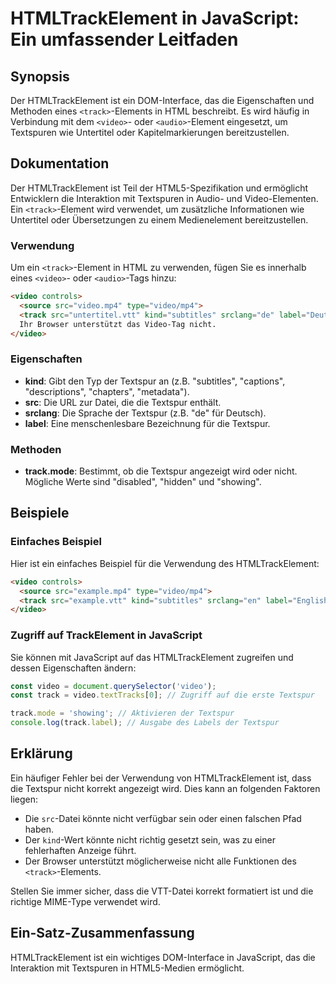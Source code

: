<!--
Meta Description: # HTMLTrackElement in JavaScript: Ein umfassender Leitfaden ## Synopsis Der HTMLTrackElement ist ein DOM-Interface, das die Eigenschaften und Methoden...
Meta Keywords: die, video, der, track, textspur
-->

# HTMLTrackElement in JavaScript: Ein umfassender Leitfaden

## Synopsis
Der HTMLTrackElement ist ein DOM-Interface, das die Eigenschaften und Methoden eines `<track>`-Elements in HTML beschreibt. Es wird häufig in Verbindung mit dem `<video>`- oder `<audio>`-Element eingesetzt, um Textspuren wie Untertitel oder Kapitelmarkierungen bereitzustellen.

## Dokumentation
Der HTMLTrackElement ist Teil der HTML5-Spezifikation und ermöglicht Entwicklern die Interaktion mit Textspuren in Audio- und Video-Elementen. Ein `<track>`-Element wird verwendet, um zusätzliche Informationen wie Untertitel oder Übersetzungen zu einem Medienelement bereitzustellen. 

### Verwendung
Um ein `<track>`-Element in HTML zu verwenden, fügen Sie es innerhalb eines `<video>`- oder `<audio>`-Tags hinzu:

```html
<video controls>
  <source src="video.mp4" type="video/mp4">
  <track src="untertitel.vtt" kind="subtitles" srclang="de" label="Deutsch">
  Ihr Browser unterstützt das Video-Tag nicht.
</video>
```

### Eigenschaften
- **kind**: Gibt den Typ der Textspur an (z.B. "subtitles", "captions", "descriptions", "chapters", "metadata").
- **src**: Die URL zur Datei, die die Textspur enthält.
- **srclang**: Die Sprache der Textspur (z.B. "de" für Deutsch).
- **label**: Eine menschenlesbare Bezeichnung für die Textspur.

### Methoden
- **track.mode**: Bestimmt, ob die Textspur angezeigt wird oder nicht. Mögliche Werte sind "disabled", "hidden" und "showing".

## Beispiele
### Einfaches Beispiel
Hier ist ein einfaches Beispiel für die Verwendung des HTMLTrackElement:

```html
<video controls>
  <source src="example.mp4" type="video/mp4">
  <track src="example.vtt" kind="subtitles" srclang="en" label="English">
</video>
```

### Zugriff auf TrackElement in JavaScript
Sie können mit JavaScript auf das HTMLTrackElement zugreifen und dessen Eigenschaften ändern:

```javascript
const video = document.querySelector('video');
const track = video.textTracks[0]; // Zugriff auf die erste Textspur

track.mode = 'showing'; // Aktivieren der Textspur
console.log(track.label); // Ausgabe des Labels der Textspur
```

## Erklärung
Ein häufiger Fehler bei der Verwendung von HTMLTrackElement ist, dass die Textspur nicht korrekt angezeigt wird. Dies kann an folgenden Faktoren liegen:
- Die `src`-Datei könnte nicht verfügbar sein oder einen falschen Pfad haben.
- Der `kind`-Wert könnte nicht richtig gesetzt sein, was zu einer fehlerhaften Anzeige führt.
- Der Browser unterstützt möglicherweise nicht alle Funktionen des `<track>`-Elements.

Stellen Sie immer sicher, dass die VTT-Datei korrekt formatiert ist und die richtige MIME-Type verwendet wird.

## Ein-Satz-Zusammenfassung
HTMLTrackElement ist ein wichtiges DOM-Interface in JavaScript, das die Interaktion mit Textspuren in HTML5-Medien ermöglicht.